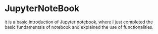 # JupyterNoteBook
it is a basic introduction of Jupyter notebook, where I just completed the basic fundamentals of notebook and explained the use of functionalities.
